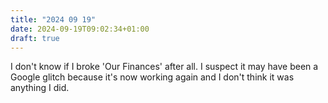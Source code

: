```yaml
---
title: "2024 09 19"
date: 2024-09-19T09:02:34+01:00
draft: true
---
```

I don't know if I broke 'Our Finances' after all. I suspect it may have been a Google glitch because it's now working again and I don't think it was anything I did.

